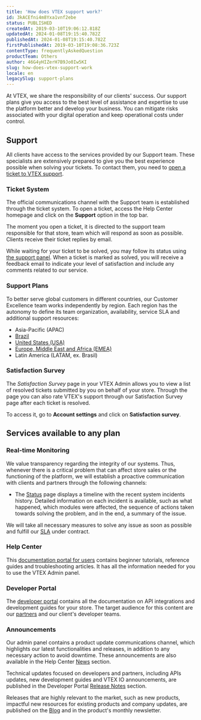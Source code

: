 ```yaml
---
title: 'How does VTEX support work?'
id: 3kACEfni4m8Yxa1vnf2ebe
status: PUBLISHED
createdAt: 2019-03-10T19:06:12.818Z
updatedAt: 2024-01-08T19:15:40.782Z
publishedAt: 2024-01-08T19:15:40.782Z
firstPublishedAt: 2019-03-10T19:08:36.723Z
contentType: frequentlyAskedQuestion
productTeam: Others
author: 46G4yHIZerH7B9Jo0Iw5KI
slug: how-does-vtex-support-work
locale: en
legacySlug: support-plans
---
```


At VTEX, we share the responsibility of our clients' success. Our support plans give you access to the best level of assistance and expertise to use the platform better and develop your business. You can mitigate risks associated with your digital operation and keep operational costs under control. 

## Support

All clients have access to the services provided by our Support team. These specialists are extensively prepared to give you the best experience possible when solving your tickets. To contact them, you need to [open a ticket to VTEX support](https://help.vtex.com/en/tutorial/abrir-chamados-para-o-suporte-vtex--16yOEqpO32UQYygSmMSSAM?locale=pt).

### Ticket System

The official communications channel with the Support team is established through the ticket system. To open a ticket, access the Help Center homepage and click on the **Support** option in the top bar.  

The moment you open a ticket, it is directed to the support team responsible for that store, team which will respond as soon as possible. Clients receive their ticket replies by email. 

While waiting for your ticket to be solved, you may follow its status using [the support panel](https://support.vtex.com/hc/pt-br/requests). When a ticket is marked as solved, you will receive a feedback email to indicate your level of satisfaction and include any comments related to our service.

### Support Plans

To better serve global customers in different countries, our Customer Excellence team works independently by region. Each region has the autonomy to define its team organization, availability, service SLA and additional support resources:

- Asia-Pacific (APAC)
- [Brazil](/pt/faq/suporte-vtex-brasil--5q861sTw1n7H2BENOu7ls9)
- [United States (USA)](/en/faq/vtex-support-united-states--Bm45YFp68QRe1Z5r2oa07)
- [Europe, Middle East and Africa (EMEA)](https://help.vtex.com/en/faq/vtex-support-emea--5ePu2qkCfmE0IEKDFKg53F?&utm_source=autocomplete)
- Latin America (LATAM, ex. Brasil)

### Satisfaction Survey

The *Satisfaction Survey* page in your VTEX Admin allows you to view a list of resolved tickets submitted by you on behalf of your store. Through the page you can also rate VTEX's support through our Satisfaction Survey page after each ticket is resolved.    

To access it, go to **Account settings** and click on **Satisfaction survey**.

## Services available to any plan

### Real-time Monitoring

We value transparency regarding the integrity of our systems. Thus, whenever there is a critical problem that can affect store sales or the functioning of the platform, we will establish a proactive communication with clients and partners through the following channels:  

- The [Status](https://status.vtex.com/) page displays a timeline with the recent system incidents history. Detailed information on each incident is available, such as what happened, which modules were affected, the sequence of actions taken towards solving the problem, and in the end, a summary of the issue. 

We will take all necessary measures to solve any issue as soon as possible and fulfill our [SLA](https://help.vtex.com/en/tutorial/o-que-e-o-sla-de-operacao-da-plataforma--2cIFrsY5S8usk84OU4QOKm) under contract.

### Help Center

This [documentation portal for users](https://help.vtex.com) contains beginner tutorials, reference guides and troubleshooting articles. It has all the information needed for you to use the VTEX Admin panel.   

### Developer Portal

The [developer portal](https://developers.vtex.com) contains all the documentation on API integrations and development guides for your store. The target audience for this content are our [partners](https://vtex.com/br-pt/partner/) and our client's developer teams. 

### Announcements

Our admin panel contains a product update communications channel, which highlights our latest functionalities and releases, in addition to any necessary action to avoid downtime. These announcements are also available in the Help Center [News](https://help.vtex.com/en/announcements) section. 

Technical updates focused on developers and partners, including APIs updates, new development guides and VTEX IO announcements, are published in the Developer Portal [Release Notes](https://developers.vtex.com/updates/release-notes) section.  

Releases that are highly relevant to the market, such as new products, impactful new resources for existing products and company updates, are published on the [Blog](https://vtex.com/pt-br/category/produto/) and in the product's monthly newsletter.  

